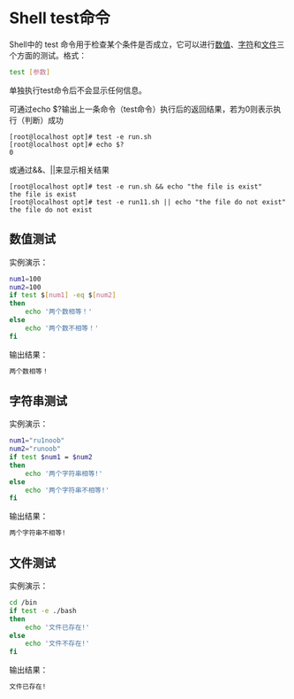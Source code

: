 # Shell test命令

Shell中的 test 命令用于检查某个条件是否成立，它可以进行[数值](#数值测试)、[字符](#字符串测试)和[文件](#文件测试)三个方面的测试。格式：
```bash
test [参数]
```
单独执行test命令后不会显示任何信息。

可通过echo $?输出上一条命令（test命令）执行后的返回结果，若为0则表示执行（判断）成功
```
[root@localhost opt]# test -e run.sh
[root@localhost opt]# echo $?
0
```
或通过&&、||来显示相关结果
```
[root@localhost opt]# test -e run.sh && echo "the file is exist"
the file is exist
[root@localhost opt]# test -e run11.sh || echo "the file do not exist"
the file do not exist
```

##  数值测试

实例演示：
```bash
num1=100
num2=100
if test $[num1] -eq $[num2]
then
    echo '两个数相等！'
else
    echo '两个数不相等！'
fi
```
输出结果：
```bash
两个数相等！
```

## 字符串测试

实例演示：
```bash
num1="ru1noob"
num2="runoob"
if test $num1 = $num2
then
    echo '两个字符串相等!'
else
    echo '两个字符串不相等!'
fi
```
输出结果：
```bash
两个字符串不相等!
```

## 文件测试

实例演示：
```bash
cd /bin
if test -e ./bash
then
    echo '文件已存在!'
else
    echo '文件不存在!'
fi
```
输出结果：
```bash
文件已存在!
```